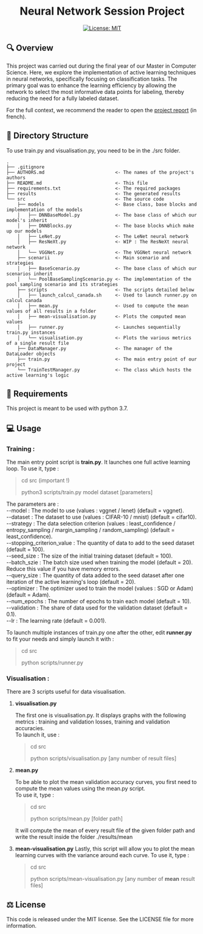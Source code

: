 <h1 align="center">
  Neural Network Session Project
</h1>

<div align="center">
  
  [![License: MIT](https://img.shields.io/badge/License-MIT-yellow.svg)](https://opensource.org/licenses/MIT)
</div>


## 🔍 Overview

This project was carried out during the final year of our Master in Computer Science.
Here, we explore the implementation of active learning techniques in neural networks, specifically focusing on classification tasks.
The primary goal was to enhance the learning efficiency by allowing the network to select the most informative data points for labeling, thereby reducing the need for a fully labeled dataset.

For the full context, we recommend the reader to open the <a href="https://github.com/ColinTr/Neural_Network_Session_Project/blob/master/TROISEMAINE_BOUCHARD_INACIO_Rapport_Projet_de_Session_IFT780.pdf">project report</a> (in french).


## 📂 Directory Structure

To use train.py and visualisation.py, you need to be in the ./src folder. 

    .
    ├── .gitignore
    ├── AUTHORS.md                          <- The names of the project's authors
    ├── README.md                           <- This file
    ├── requirements.txt                    <- The required packages
    ├── results                             <- The generated results
    └── src                                 <- The source code
        ├── models                          <- Base class, base blocks and implementation of the models
        │   ├── DNNBaseModel.py             <- The base class of which our model's inherit
        │   ├── DNNBlocks.py                <- The base blocks which make up our models
        │   ├── LeNet.py                    <- The LeNet neural network
        │   ├── ResNeXt.py                  <- WIP : The ResNeXt neural network
        │   └── VGGNet.py                   <- The VGGNet neural network
        ├── scenarii                        <- Main scenario and strategies
        │   ├── BaseScenario.py             <- The base class of which our scenarios inherit
        │   └── PoolBaseSamplingScenario.py <- The implementation of the pool sampling scenario and its strategies
        ├── scripts                         <- The scripts detailed below
        │   ├── launch_calcul_canada.sh     <- Used to launch runner.py on calcul canada
        │   ├── mean.py                     <- Used to compute the mean values of all results in a folder
        │   ├── mean-visualisation.py       <- Plots the computed mean values
        │   ├── runner.py                   <- Launches sequentially train.py instances
        │   └── visualisation.py            <- Plots the various metrics of a single result file
        ├── DataManager.py                  <- The manager of the DataLoader objects
        ├── train.py                        <- The main entry point of our project
        └── TrainTestManager.py             <- The class which hosts the active learning's logic
   
## 🐍 Requirements

This project is meant to be used with python 3.7.


## 💻 Usage

### Training :

The main entry point script is **train.py**. It launches one full active learning loop.
To use it, type :

> cd src (important !)
> 
> python3 scripts/train.py model dataset [parameters]

The parameters are :\
--model : The model to use (values : vggnet / lenet) (default = vggnet).\
--dataset : The dataset to use (values : CIFAR-10 / mnist) (default = cifar10).\
--strategy : The data selection criterion (values : least_confidence / entropy_sampling / margin_sampling / random_sampling) (default = least_confidence).\
--stopping_criterion_value : The quantity of data to add to the seed dataset (default = 100).\
--seed_size : The size of the initial training dataset (default = 100).\
--batch_szie : The batch size used when training the model (default = 20). Reduce this value if you have memory errors.\
--query_size : The quantity of data added to the seed dataset after one iteration of the active learning's loop (default = 20).\
--optimizer : The optimizer used to train the model (values : SGD or Adam) (default = Adam).\
--num_epochs : The number of epochs to train each model (default = 10).\
--validation : The share of data used for the validation dataset (default = 0.1).\
--lr : The learning rate (default = 0.001).

To launch multiple instances of train.py one after the other, edit **runner.py** to fit your needs and simply launch it with :
> cd src
> 
> python scripts/runner.py

### Visualisation :
There are 3 scripts useful for data visualisation.

1) **visualisation.py**

    The first one is visualisation.py. It displays graphs with the following metrics : training and validation losses, training and validation accuracies.\
    To launch it, use :
    > cd src
    > 
    > python scripts/visualisation.py [any number of result files]


2) **mean.py**

    To be able to plot the mean validation accuracy curves, you first need to compute the mean values using the mean.py script.\
    To use it, type :
    > cd src
    > 
    > python scripts/mean.py [folder path]

    It will compute the mean of every result file of the given folder path and write the result inside the folder ./results/mean


3) **mean-visualisation.py**
    Lastly, this script will allow you to plot the mean learning curves with the variance around each curve.
    To use it, type :
    > cd src
    > 
    > python scripts/mean-visualisation.py [any number of **mean** result files]


## ⚖️ License

This code is released under the MIT license. See the LICENSE file for more information.
